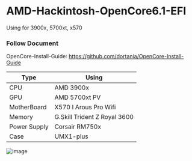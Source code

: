 # AMD-Hackintosh-OpenCore6.1-EFI
Using for 3900x, 5700xt, x570

### Follow Document
OpenCore-Install-Guide: https://github.com/dortania/OpenCore-Install-Guide

|  Type   | Using  |
|  ----  | ----  |
| CPU  | AMD 3900x |
| GPU  | AMD 5700xt PV |
| MotherBoard | X570 I Arous Pro Wifi |
| Memory | G.Skill Trident Z Royal 3600 |
| Power Supply | Corsair RM750x |
| Case | UMX1-plus |

![image](https://github.com/rexding97/AMD-Hackintosh-OpenCore-EFI/blob/master/IMAGE1.png)
